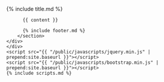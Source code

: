 <!DOCTYPE html>
<html>
  <head>
    <meta charset="utf-8">
    <meta http-equiv="X-UA-Compatible" content="IE=edge">
    <meta name="viewport" content="width=device-width, initial-scale=1">
    <link rel="stylesheet" href="{{ "/public/stylesheets/bs.css" | prepend:site.baseurl }}">
    <link rel="stylesheet" href="{{"/public/stylesheets/styles.css" | prepend:site.baseurl }}">
    <link rel="stylesheet" href="{{"/public/stylesheets/pygment_trac.css" | prepend:site.baseurl }}">
    <link href="//maxcdn.bootstrapcdn.com/font-awesome/4.2.0/css/font-awesome.min.css" rel="stylesheet"> 
    <link rel="canonical" href="{{ page.url | replace:'index.html','' | prepend: site.baseurl | prepend: site.url }}">
    <script src="https://ajax.googleapis.com/ajax/libs/jquery/1.7.1/jquery.min.js"></script>
      <link rel="icon" type="image/x-icon"  href="{{ "/favicon.ico" | prepend:site.baseurl }}" />
    <title>{% if page.title %}{{ page.title }} | {% endif %}{{ site.title }}</title>
    <!--[if lt IE 9]>
      <script src="https://oss.maxcdn.com/html5shiv/3.7.2/html5shiv.min.js"></script>
      <script src="https://oss.maxcdn.com/respond/1.4.2/respond.min.js"></script>
    <![endif]-->
    <meta name="viewport" content="width=device-width, initial-scale=1, user-scalable=no">
  </head> 
  <body>
    <div class="wrapper">    
        <section>   
          {% include title.md %}
      
          {{ content }} 

          {% include footer.md %}
        </section>
    </div>   
    </div>
    <script src="{{ "/public/javascripts/jquery.min.js" | prepend:site.baseurl }}"></script>
    <script src="{{ "/public/javascripts/bootstrap.min.js" | prepend:site.baseurl }}"></script>
    {% include scripts.md %}
  </body>
</html>
